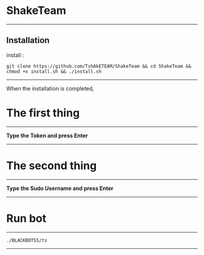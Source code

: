 ShakeTeam
==============

______________________________________________________________________________________________________________________

Installation
------------

install :

``` git clone https://github.com/TshAkETEAM/ShakeTeam && cd ShakeTeam && chmod +x install.sh && ./install.sh ```

______________________________________________________________________________________________________________________

When the installation is completed,

The first thing
========
------
**Type the Token and press Enter**
______________________________________________________________________________________________________________________

The second thing
========
------
**Type the Sudo Username and press Enter**

______________________________________________________________________________________________________________________


Run bot
========
------
```./BLACKBOTSS/ts```

______________________________________________________________________________________________________________________
